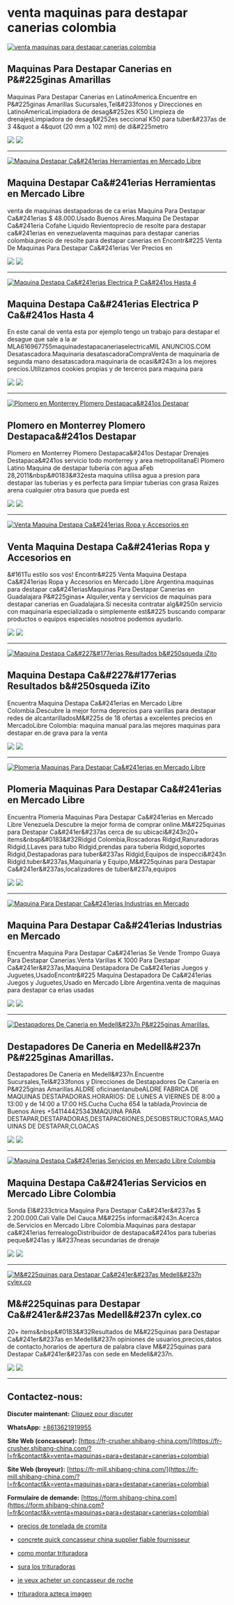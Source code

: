 # venta maquinas para destapar canerias colombia

<a href="https://swt.shibang-china.com/?l=fr&img&k=venta+maquinas+para+destapar+canerias+colombia" target="_blank">![venta maquinas para destapar canerias colombia](http://static.shibang-china.com/all-800x300/1334.jpg)</a>

## Maquinas Para Destapar Canerias en P&#225ginas Amarillas
Maquinas Para Destapar Canerias en LatinoAmerica.Encuentre en P&#225ginas Amarillas Sucursales,Tel&#233fonos y Direcciones en LatinoAmericaLimpiadora de desag&#252es K50 Limpieza de drenajesLimpiadora de desag&#252es seccional K50 para tuber&#237as de 3 4&quot a 4&quot (20 mm a 102 mm) de di&#225metro


<a href="https://whatsapp.shibangsoft.com/WhatsApp.php" target="_blank" title="WhatsApp">![](http://static.shibang-china.com/icon/whatsapp.png)</a> <a href="https://swt.shibang-china.com/?l=fr&icon&k=venta+maquinas+para+destapar+canerias+colombia" target="_blank">![](http://static.shibang-china.com/icon/chat-fr.png)</a>

---

<a href="https://swt.shibang-china.com/?l=fr&img&k=venta+maquinas+para+destapar+canerias+colombia" target="_blank">![Maquina Destapar Ca&#241erias Herramientas en Mercado Libre](http://static.shibang-china.com/all-800x300/411.jpg)</a>

## Maquina Destapar Ca&#241erias Herramientas en Mercado Libre
venta de maquinas destapadoras de ca erias Maquina Para Destapar Ca&#241erias $ 48.000.Usado Buenos Aires.Maquina De Destapar Ca&#241eria Cofahe Liquido Revientoprecio de resolte para destapar ca&#241erias en venezuelaventa maquinas para destapar canerias colombia.precio de resolte para destapar canerias en Encontr&#225 Venta De Maquinas Para Destapar Ca&#241erias Ver Precios en


<a href="https://whatsapp.shibangsoft.com/WhatsApp.php" target="_blank" title="WhatsApp">![](http://static.shibang-china.com/icon/whatsapp.png)</a> <a href="https://swt.shibang-china.com/?l=fr&icon&k=venta+maquinas+para+destapar+canerias+colombia" target="_blank">![](http://static.shibang-china.com/icon/chat-fr.png)</a>

---

<a href="https://swt.shibang-china.com/?l=fr&img&k=venta+maquinas+para+destapar+canerias+colombia" target="_blank">![Maquina Destapa Ca&#241erias Electrica P Ca&#241os Hasta 4](http://static.shibang-china.com/all-800x300/750.jpg)</a>

## Maquina Destapa Ca&#241erias Electrica P Ca&#241os Hasta 4
En este canal de venta esta por ejemplo tengo un trabajo para destapar el desague que sale a la ar MLA616967755maquinadestapacaneriaselectricaMIL ANUNCIOS.COM Desatascadora.Maquinaria desatascadoraCompraVenta de maquinaria de segunda mano desatascadora.maquinaria de ocasi&#243n a los mejores precios.Utilizamos cookies propias y de terceros para maquina para


<a href="https://whatsapp.shibangsoft.com/WhatsApp.php" target="_blank" title="WhatsApp">![](http://static.shibang-china.com/icon/whatsapp.png)</a> <a href="https://swt.shibang-china.com/?l=fr&icon&k=venta+maquinas+para+destapar+canerias+colombia" target="_blank">![](http://static.shibang-china.com/icon/chat-fr.png)</a>

---

<a href="https://swt.shibang-china.com/?l=fr&img&k=venta+maquinas+para+destapar+canerias+colombia" target="_blank">![Plomero en Monterrey Plomero Destapaca&#241os Destapar](http://static.shibang-china.com/all-800x300/435.jpg)</a>

## Plomero en Monterrey Plomero Destapaca&#241os Destapar
Plomero en Monterrey Plomero Destapaca&#241os Destapar Drenajes Destapaca&#241os servicio todo monterrey y area metropolitanaEl Plomero Latino Maquina de destapar tuberia con agua aFeb 28,2011&nbsp&#0183&#32esta maquina utilisa agua a presion para destapar las tuberias y es perfecta para limpiar tuberias con grasa Raizes arena cualquier otra basura que pueda est


<a href="https://whatsapp.shibangsoft.com/WhatsApp.php" target="_blank" title="WhatsApp">![](http://static.shibang-china.com/icon/whatsapp.png)</a> <a href="https://swt.shibang-china.com/?l=fr&icon&k=venta+maquinas+para+destapar+canerias+colombia" target="_blank">![](http://static.shibang-china.com/icon/chat-fr.png)</a>

---

<a href="https://swt.shibang-china.com/?l=fr&img&k=venta+maquinas+para+destapar+canerias+colombia" target="_blank">![Venta Maquina Destapa Ca&#241erias Ropa y Accesorios en](http://static.shibang-china.com/all-800x300/1412.jpg)</a>

## Venta Maquina Destapa Ca&#241erias Ropa y Accesorios en
&#161Tu estilo sos vos! Encontr&#225 Venta Maquina Destapa Ca&#241erias Ropa y Accesorios en Mercado Libre Argentina.maquinas para destapar ca&#241eriasMaquinas Para Destapar Canerias en Guadalajara P&#225ginas• Alquiler,venta y servicios de maquinas para destapar canerias en Guadalajara.Si necesita contratar alg&#250n servicio con maquinaria especializada o simplemente est&#225 buscando comparar productos o equipos especiales nosotros podemos ayudarlo.


<a href="https://whatsapp.shibangsoft.com/WhatsApp.php" target="_blank" title="WhatsApp">![](http://static.shibang-china.com/icon/whatsapp.png)</a> <a href="https://swt.shibang-china.com/?l=fr&icon&k=venta+maquinas+para+destapar+canerias+colombia" target="_blank">![](http://static.shibang-china.com/icon/chat-fr.png)</a>

---

<a href="https://swt.shibang-china.com/?l=fr&img&k=venta+maquinas+para+destapar+canerias+colombia" target="_blank">![Maquina Destapa Ca&#227&#177erias Resultados b&#250squeda iZito](http://static.shibang-china.com/all-800x300/772.jpg)</a>

## Maquina Destapa Ca&#227&#177erias Resultados b&#250squeda iZito
Encuentra Maquina Destapa Ca&#241erias en Mercado Libre Colombia.Descubre la mejor forma deprecios para varillas para destapar redes de alcantarilladosM&#225s de 18 ofertas a excelentes precios en MercadoLibre Colombia: maquina manual para.las mejores maquinas para destapar en.de grava para la venta


<a href="https://whatsapp.shibangsoft.com/WhatsApp.php" target="_blank" title="WhatsApp">![](http://static.shibang-china.com/icon/whatsapp.png)</a> <a href="https://swt.shibang-china.com/?l=fr&icon&k=venta+maquinas+para+destapar+canerias+colombia" target="_blank">![](http://static.shibang-china.com/icon/chat-fr.png)</a>

---

<a href="https://swt.shibang-china.com/?l=fr&img&k=venta+maquinas+para+destapar+canerias+colombia" target="_blank">![Plomeria Maquinas Para Destapar Ca&#241erias en Mercado Libre](http://static.shibang-china.com/all-800x300/547.jpg)</a>

## Plomeria Maquinas Para Destapar Ca&#241erias en Mercado Libre
Encuentra Plomeria Maquinas Para Destapar Ca&#241erias en Mercado Libre Venezuela.Descubre la mejor forma de comprar online.M&#225quinas para Destapar Ca&#241er&#237as cerca de su ubicaci&#243n20+ items&nbsp&#0183&#32Ridgid Colombia,Roscadoras Ridgid,Ranuradoras Ridgid,LLaves para tubo Ridgid,prendas para tuberia Ridgid,soportes Ridgid,Destapadoras para tuber&#237as Ridgid,Equipos de inspecci&#243n Ridgid.tuber&#237as,Maquinaria y Equipo,M&#225quinas para Destapar Ca&#241er&#237as,localizadores de tuber&#237a,equipos


<a href="https://whatsapp.shibangsoft.com/WhatsApp.php" target="_blank" title="WhatsApp">![](http://static.shibang-china.com/icon/whatsapp.png)</a> <a href="https://swt.shibang-china.com/?l=fr&icon&k=venta+maquinas+para+destapar+canerias+colombia" target="_blank">![](http://static.shibang-china.com/icon/chat-fr.png)</a>

---

<a href="https://swt.shibang-china.com/?l=fr&img&k=venta+maquinas+para+destapar+canerias+colombia" target="_blank">![Maquina Para Destapar Ca&#241erias Industrias en Mercado](http://static.shibang-china.com/all-800x300/594.jpg)</a>

## Maquina Para Destapar Ca&#241erias Industrias en Mercado
Encuentra Maquina Para Destapar Ca&#241erias Se Vende Trompo Guaya Para Destapar Canerias.Venta Varillas K 1000 Para Destapar Ca&#241er&#237as,Maquina Destapadora De Ca&#241erias Juegos y Juguetes,UsadoEncontr&#225 Maquina Destapadora De Ca&#241erias Juegos y Juguetes,Usado en Mercado Libre Argentina.venta de maquinas para destapar ca erias usadas


<a href="https://whatsapp.shibangsoft.com/WhatsApp.php" target="_blank" title="WhatsApp">![](http://static.shibang-china.com/icon/whatsapp.png)</a> <a href="https://swt.shibang-china.com/?l=fr&icon&k=venta+maquinas+para+destapar+canerias+colombia" target="_blank">![](http://static.shibang-china.com/icon/chat-fr.png)</a>

---

<a href="https://swt.shibang-china.com/?l=fr&img&k=venta+maquinas+para+destapar+canerias+colombia" target="_blank">![Destapadores De Caneria en Medell&#237n P&#225ginas Amarillas.](http://static.shibang-china.com/all-800x300/157.jpg)</a>

## Destapadores De Caneria en Medell&#237n P&#225ginas Amarillas.
Destapadores De Caneria en Medell&#237n.Encuentre Sucursales,Tel&#233fonos y Direcciones de Destapadores De Caneria en P&#225ginas Amarillas.ALDRE oficinaenlanubeALDRE FABRICA DE MAQUINAS DESTAPADORAS.HORARIOS: DE LUNES A VIERNES DE 8:00 a 13:00 y de 14:00 a 17:00 HS.Cucha Cucha 654 la tablada,Provincia de Buenos Aires +541144425343MAQUINA PARA DESTAPAR,DESTAPADORAS,DESTAPAC6IONES,DESOBSTRUCTORAS,MAQUINAS DE DESTAPAR,CLOACAS


<a href="https://whatsapp.shibangsoft.com/WhatsApp.php" target="_blank" title="WhatsApp">![](http://static.shibang-china.com/icon/whatsapp.png)</a> <a href="https://swt.shibang-china.com/?l=fr&icon&k=venta+maquinas+para+destapar+canerias+colombia" target="_blank">![](http://static.shibang-china.com/icon/chat-fr.png)</a>

---

<a href="https://swt.shibang-china.com/?l=fr&img&k=venta+maquinas+para+destapar+canerias+colombia" target="_blank">![Maquina Destapa Ca&#241erias Servicios en Mercado Libre Colombia](http://static.shibang-china.com/all-800x300/1418.jpg)</a>

## Maquina Destapa Ca&#241erias Servicios en Mercado Libre Colombia
Sonda El&#233ctrica Maquina Para Destapar Ca&#241er&#237as $ 2.200.000.Cali Valle Del Cauca.M&#225s informaci&#243n.Acerca de.Servicios en Mercado Libre Colombia.Maquinas para destapar ca&#241erias ferrealogoDistribuidor de destapaca&#241os para tuberias peque&#241as y l&#237neas secundarias de drenaje


<a href="https://whatsapp.shibangsoft.com/WhatsApp.php" target="_blank" title="WhatsApp">![](http://static.shibang-china.com/icon/whatsapp.png)</a> <a href="https://swt.shibang-china.com/?l=fr&icon&k=venta+maquinas+para+destapar+canerias+colombia" target="_blank">![](http://static.shibang-china.com/icon/chat-fr.png)</a>

---

<a href="https://swt.shibang-china.com/?l=fr&img&k=venta+maquinas+para+destapar+canerias+colombia" target="_blank">![M&#225quinas para Destapar Ca&#241er&#237as Medell&#237n cylex.co](http://static.shibang-china.com/all-800x300/1218.jpg)</a>

## M&#225quinas para Destapar Ca&#241er&#237as Medell&#237n cylex.co
20+ items&nbsp&#0183&#32Resultados de M&#225quinas para Destapar Ca&#241er&#237as en Medell&#237n opiniones de usuarios,precios,datos de contacto,horarios de apertura de palabra clave M&#225quinas para Destapar Ca&#241er&#237as con sede en Medell&#237n.

<a href="https://whatsapp.shibangsoft.com/WhatsApp.php" target="_blank" title="WhatsApp">![](http://static.shibang-china.com/icon/whatsapp.png)</a> <a href="https://swt.shibang-china.com/?l=fr&icon&k=venta+maquinas+para+destapar+canerias+colombia" target="_blank">![](http://static.shibang-china.com/icon/chat-fr.png)</a>

---
## Contactez-nous:

**Discuter maintenant:** [Cliquez pour discuter](https://swt.shibang-china.com?l=fr&contact&k=venta+maquinas+para+destapar+canerias+colombia)

**WhatsApp:**  [+8613621919955](https://whatsapp.shibangsoft.com/WhatsApp.php)

**Site Web (concasseur):** [https://fr-crusher.shibang-china.com/](https://fr-crusher.shibang-china.com/?l=fr&contact&k=venta+maquinas+para+destapar+canerias+colombia)

**Site Web (broyeur):** [https://fr-mill.shibang-china.com/](https://fr-mill.shibang-china.com/?l=fr&contact&k=venta+maquinas+para+destapar+canerias+colombia)

**Formulaire de demande:** [https://form.shibang-china.com](https://form.shibang-china.com?l=fr&contact&k=venta+maquinas+para+destapar+canerias+colombia)

* [precios de tonelada de cromita](../64/precios%20de%20tonelada%20de%20cromita.md)

* [concrete quick concasseur china supplier fiable fournisseur](../65/concrete%20quick%20concasseur%20china%20supplier%20fiable%20fournisseur.md)

* [como montar trituradora](../64/como%20montar%20trituradora.md)

* [sura los trituradoras](../63/sura%20los%20trituradoras.md)

* [je veux acheter un concasseur de roche](../65/je%20veux%20acheter%20un%20concasseur%20de%20roche.md)

* [trituradora azteca imagen](../64/trituradora%20azteca%20imagen.md)